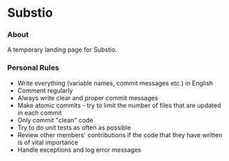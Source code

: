 # Substio

### About
A temporary landing page for Substio.

### Personal Rules

* Write everything (variable names, commit messages etc.) in English
* Comment regularly
* Always write clear and proper commit messages
* Make atomic commits - try to limit the number of files that are updated in each commit
* Only commit "clean" code
* Try to do unit tests as often as possible
* Review other members' contributions if the code that they have written is of vital importance
* Handle exceptions and log error messages

